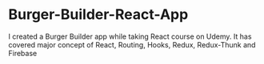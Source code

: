 # Burger-Builder-React-App
I created a Burger Builder app while taking React course on Udemy. It has covered major concept of React, Routing, Hooks, Redux, Redux-Thunk and Firebase
